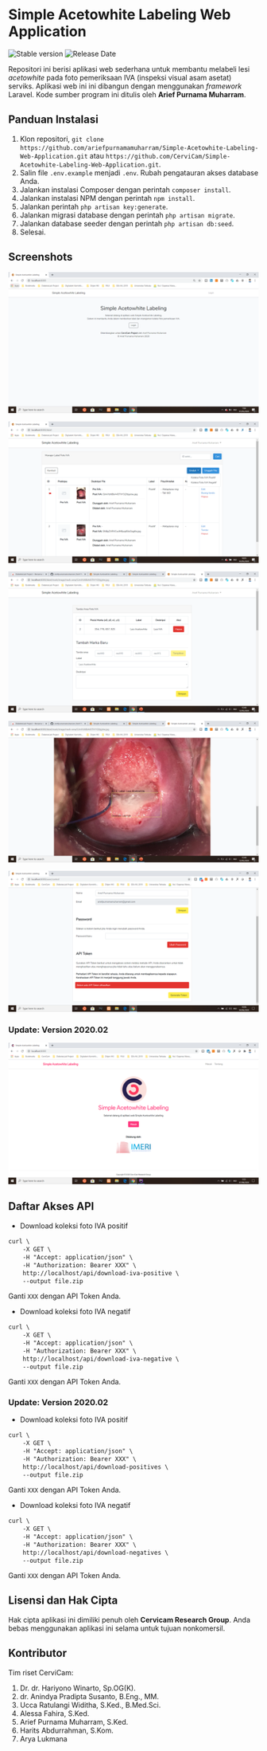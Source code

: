 # Simple Acetowhite Labeling Web Application
![Stable version](https://img.shields.io/badge/Stable_version-2020.02-yellowgreen.svg)
![Release Date](https://img.shields.io/badge/Release_date-August_2020-yellow.svg)

Repositori ini berisi aplikasi web sederhana untuk membantu melabeli lesi _acetowhite_ pada foto pemeriksaan IVA (inspeksi visual asam asetat) serviks. Aplikasi web ini ini dibangun dengan menggunakan _framework_ Laravel. Kode sumber program ini ditulis oleh **Arief Purnama Muharram**.

## Panduan Instalasi
1. Klon repositori, `git clone https://github.com/ariefpurnamamuharram/Simple-Acetowhite-Labeling-Web-Application.git` atau `https://github.com/CerviCam/Simple-Acetowhite-Labeling-Web-Application.git`.
2. Salin file `.env.example` menjadi `.env`. Rubah pengatauran akses database Anda.
3. Jalankan instalasi Composer dengan perintah `composer install`.
4. Jalankan instalasi NPM dengan perintah `npm install`.
5. Jalankan perintah `php artisan key:generate`.
6. Jalankan migrasi database dengan perintah `php artisan migrate`.
7. Jalankan database seeder dengan perintah `php artisan db:seed`.
8. Selesai.

## Screenshots
![Welcome](screenshot.png)

![Label Management](screenshot2.png)

![Label Management](screenshot3.png)

![Label Management](screenshot4.png)

![API Support](screenshot5.png)

### Update: Version 2020.02

![Welcome v2020.02](screenshot6.png)

## Daftar Akses API
- Download koleksi foto IVA positif
```
curl \
    -X GET \
    -H "Accept: application/json" \
    -H "Authorization: Bearer XXX" \
    http://localhost/api/download-iva-positive \
    --output file.zip
```
Ganti `XXX` dengan API Token Anda.

- Download koleksi foto IVA negatif
```
curl \
    -X GET \
    -H "Accept: application/json" \
    -H "Authorization: Bearer XXX" \
    http://localhost/api/download-iva-negative \
    --output file.zip
```
Ganti `XXX` dengan API Token Anda.

### Update: Version 2020.02

- Download koleksi foto IVA positif
```
curl \
    -X GET \
    -H "Accept: application/json" \
    -H "Authorization: Bearer XXX" \
    http://localhost/api/download-positives \
    --output file.zip
```
Ganti `XXX` dengan API Token Anda.

- Download koleksi foto IVA negatif
```
curl \
    -X GET \
    -H "Accept: application/json" \
    -H "Authorization: Bearer XXX" \
    http://localhost/api/download-negatives \
    --output file.zip
```
Ganti `XXX` dengan API Token Anda.

## Lisensi dan Hak Cipta
Hak cipta aplikasi ini dimiliki penuh oleh **Cervicam Research Group**. Anda bebas menggunakan aplikasi ini selama untuk tujuan nonkomersil.

## Kontributor
Tim riset CerviCam:
1. Dr. dr. Hariyono Winarto, Sp.OG(K).
2. dr. Anindya Pradipta Susanto, B.Eng., MM.
3. Ucca Ratulangi Widitha, S.Ked., B.Med.Sci.
4. Alessa Fahira, S.Ked.
5. Arief Purnama Muharram, S.Ked.
6. Harits Abdurrahman, S.Kom.
7. Arya Lukmana
